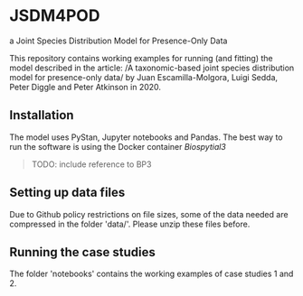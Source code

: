 # JSDM4POD
a Joint Species Distribution Model for Presence-Only Data

This repository contains working examples for running (and fitting) the model described in the article:
/A taxonomic-based joint species distribution model for presence-only data/ by Juan Escamilla-Molgora, Luigi Sedda, Peter Diggle and Peter Atkinson in 2020. 


## Installation
The model uses PyStan, Jupyter notebooks and Pandas. 
The best way to run the software is using the Docker container *Biospytial3*

> TODO: include reference to BP3

## Setting up data files
Due to Github policy restrictions on file sizes, some of the data needed are compressed in the folder 'data/'. 
Please unzip these files before.


## Running the case studies
The folder 'notebooks' contains the working examples of case studies 1 and 2. 
